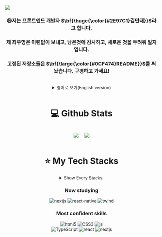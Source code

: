 <div>
  <img align="top" src="https://gh-hits.nomadcoders.workers.dev/view?username=mintae1117" />
</div>

<div align="center">
  
### 😄저는 프론트엔드 개발자 $\bf{\huge{\color{#2E97C1}김민태}}$라고 합니다.
### 제 좌우명은 미련없이 보내고, 남은것에 감사하고, 새로운 것을 두려워 말자 입니다.
### 고정된 저장소들은 $\bf{\large{\color{#0CF474}README}}$를 써놨습니다. 구경하고 가세요!

<br>

<details>
    <summary>영어로 보기(English version)</summary>

<!-- summary 아래 한칸 공백 두고 내용 삽입 -->
### 😄Hello. My name is $\bf{\huge{\color{#2E97C1}mintaeKim}}$. I'm a Front-End Developer.
### My motto is "Let go without hesitation, be grateful for what's left, and don't be afraid of new things".
### The pinned repositories have $\bf{\large{\color{#0CF474}README}}$ on each of them. Feel free to look around!

</details>

<br>

</div>

<div align="center">

# 💻 Github Stats
<br>

<div align="center">
  <img align="top" src="https://github-readme-stats.vercel.app/api?username=mintae1117&theme=blue-green"/>
  &nbsp;
  &nbsp;
  <img align="top" src="https://github-readme-stats.vercel.app/api/top-langs/?username=mintae1117&theme=blue-green"/>
</div>

</div>

<div align="center">
<br>

# ⭐️ My Tech Stacks

<details>
    <summary> Show Every Stacks.</summary>

<!-- summary 아래 한칸 공백 두고 내용 삽입 -->
  <h3>Learned or experienced</h3>

  ![vsvode](https://img.shields.io/badge/VSCode-0078D4?style=for-the-badge&logo=visual%20studio%20code&logoColor=white)
  ![visualstudio](https://img.shields.io/badge/Visual_Studio-5C2D91?style=for-the-badge&logo=visual%20studio&logoColor=white)
  ![c](https://img.shields.io/badge/C-00599C?style=for-the-badge&logo=c&logoColor=white)
  ![c++](https://img.shields.io/badge/C%2B%2B-00599C?style=for-the-badge&logo=c%2B%2B&logoColor=white)
  ![python](https://img.shields.io/badge/Python-3776AB?style=for-the-badge&logo=python&logoColor=white)
  ![java](https://img.shields.io/badge/Java-ED8B00?style=for-the-badge&logo=openjdk&logoColor=white)
  ![html5](https://img.shields.io/badge/HTML5-E34F26?style=for-the-badge&logo=html5&logoColor=white)
  ![CSS3](https://img.shields.io/badge/css3-%231572B6.svg?style=for-the-badge&logo=css3&logoColor=white)
  ![bootstrap](https://img.shields.io/badge/Bootstrap-563D7C?style=for-the-badge&logo=bootstrap&logoColor=white)
  ![js](https://img.shields.io/badge/JavaScript-F7DF1E?style=for-the-badge&logo=JavaScript&logoColor=white)
  ![react](https://img.shields.io/badge/React-20232A?style=for-the-badge&logo=react&logoColor=61DAFB)
  ![TypeScript](https://img.shields.io/badge/typescript-%23007ACC.svg?style=for-the-badge&logo=typescript&logoColor=white)
  ![Styled Components](https://img.shields.io/badge/styled--components-DB7093?style=for-the-badge&logo=styled-components&logoColor=white)
  ![reactrouter](https://img.shields.io/badge/React_Router-CA4245?style=for-the-badge&logo=react-router&logoColor=white)
  <img src="https://img.shields.io/badge/recoil-3578E5?style=for-the-badge&logo=recoil&logoColor=white">
  ![reactquery](https://img.shields.io/badge/React_Query-FF4154?style=for-the-badge&logo=ReactQuery&logoColor=white)
  ![electron](https://img.shields.io/badge/Electron-2B2E3A?style=for-the-badge&logo=electron&logoColor=9FEAF9)
  ![Vercel](https://img.shields.io/badge/vercel-%23000000.svg?style=for-the-badge&logo=vercel&logoColor=white)
  ![netlify](https://img.shields.io/badge/Netlify-00C7B7?style=for-the-badge&logo=netlify&logoColor=white)
  ![Firebase](https://img.shields.io/badge/firebase-a08021?style=for-the-badge&logo=firebase&logoColor=ffcd34)
  ![vite](https://img.shields.io/badge/Vite-B73BFE?style=for-the-badge&logo=vite&logoColor=FFD62E)
  ![git](https://img.shields.io/badge/GIT-E44C30?style=for-the-badge&logo=git&logoColor=white)
  ![npm](https://img.shields.io/badge/npm-CB3837?style=for-the-badge&logo=npm&logoColor=white)
  ![socketio](https://img.shields.io/badge/Socket.io-010101?&style=for-the-badge&logo=Socket.io&logoColor=white)
  ![nextjs](https://img.shields.io/badge/Next.js-000?logo=nextdotjs&logoColor=fff&style=for-the-badge)
  ![twind](https://img.shields.io/badge/Tailwind_CSS-38B2AC?style=for-the-badge&logo=tailwind-css&logoColor=white)
  ![threejs](https://img.shields.io/badge/ThreeJs-black?style=for-the-badge&logo=three.js&logoColor=white)
  ![intellij](https://img.shields.io/badge/IntelliJ_IDEA-000000.svg?style=for-the-badge&logo=intellij-idea&logoColor=white)
  ![intellij](https://img.shields.io/badge/VSCode-0078D4?style=for-the-badge&logo=visual%20studio%20code&logoColor=white)
  ![react-native](https://img.shields.io/badge/React_Native-20232A?style=for-the-badge&logo=react&logoColor=61DAFB)

</details>


<h3>Now studying</h3>

![nextjs](https://img.shields.io/badge/Next.js-000?logo=nextdotjs&logoColor=fff&style=for-the-badge)
![react-native](https://img.shields.io/badge/React_Native-20232A?style=for-the-badge&logo=react&logoColor=61DAFB)
![twind](https://img.shields.io/badge/Tailwind_CSS-38B2AC?style=for-the-badge&logo=tailwind-css&logoColor=white)

<h3>Most confident skills</h3>

![html5](https://img.shields.io/badge/HTML5-E34F26?style=for-the-badge&logo=html5&logoColor=white)
![CSS3](https://img.shields.io/badge/css3-%231572B6.svg?style=for-the-badge&logo=css3&logoColor=white)
![js](https://img.shields.io/badge/JavaScript-F7DF1E?style=for-the-badge&logo=JavaScript&logoColor=white)<br>
![TypeScript](https://img.shields.io/badge/typescript-%23007ACC.svg?style=for-the-badge&logo=typescript&logoColor=white)
![react](https://img.shields.io/badge/React-20232A?style=for-the-badge&logo=react&logoColor=61DAFB)
![nextjs](https://img.shields.io/badge/Next.js-000?logo=nextdotjs&logoColor=fff&style=for-the-badge)

</div>
<br>

